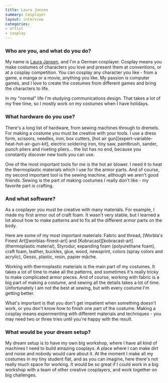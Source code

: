 ```yaml
---
title: Laura Jansen
summary: Cosplayer
layout: interview
categories:
- artist
- cosplay
---
```


### Who are you, and what do you do?

My name is [Laura Jansen](http://mycosplayfun.tumblr.com/ "Laura's website."), and I'm a German cosplayer. Cosplay means you make costumes of characters you love and present them at conventions, or at a cosplay competition. You can cosplay any character you like - from a game, a manga or a movie, anything you like. My passion is computer games, and I love to create the costumes from different games and bring the characters to life.

In my "normal" life I'm studying communications design. That takes a lot of my free time, so I mostly work on my costumes when I have holidays.

### What hardware do you use?

There's a long list of hardware, from sewing machines through to dremels. For making a costume you must be creative with your tools. I use a dress form, scissors, needles, iron, box cutters, [hot air gun][expert-variable-heat-hot-air-gun-kit], electric soldering iron, tiny saw, paintbrush, sander, punch pliers and riveting pliers... the list has no end, because you constantly discover new tools you can use.

One of the most important tools for me is the hot air blower. I need it to heat the thermoplastic materials which I use for the armor parts. And of course, my second important tool is the sewing machine, although we aren't good friends. Sewing is the part of making costumes I really don't like - my favorite part is crafting.

### And what software?

As a cosplayer you must be creative with many materials. For example, I made my first armor out of craft foam. It wasn't very stable, but I learned a lot about how to make patterns and to fix all the different armor parts on the body.

Here are some of my most important materials: Fabric and thread, [Worbla's Finest Art][worblas-finest-art] and [Kobracast][kobracast-art] (thermoplastic material), Styrodur, expanding foam (polyurethane foam), craft foam, leather, buckles, glue, wood, newsprint, colors (spray colors and acrylic), Gesso, plastic, resin, papier mâche.

Working with thermoplastic materials is the main part of my costumes. It takes a lot of time to make all the patterns, and sometimes it's really tricky to make complicated armor pieces. And of course, working with fabric is a big part of making a costume, and sewing all the details takes a lot of time. Unfortunately I am not the best at sewing, but with every costume I'm getting better.

What's important is that you don't get impatient when something doesn't work, or you don't know how to finish one part of the costume. Making a cosplay means experimenting with different materials and techniques - you may need two or three tries until you're happy with the result.

### What would be your dream setup?

My dream setup is to have my own big workshop, where I have all kind of machines I need to build amazing cosplays. A place where I can make dirt and noise and nobody would care about it. At the moment I make all my costumes in my tiny student flat, and as you can imagine, here there's not really much space for working. It would be so great if I could work in a big workshop with a team of other creative cosplayers, and work together on big challenges.